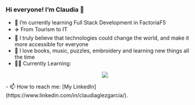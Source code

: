 ### Hi everyone! I’m Claudia 👋


- 🌱 I’m currently learning Full Stack Development in FactoriaF5
- ✈️ From Tourism to IT
- 🚀 I truly believe that technologies could change the world, and make it more accessible for everyone
- 🧡 I love books, music, puzzles, embroidery and learning new things all the time
- :woman_student: Currently Learning:
  <p align="center">
  <a href="https://skillicons.dev">
    <img src="https://skillicons.dev/icons?i=js,html,css,js,figma,git,materialui,react" />
  </a>
</p>
- 📫 How to reach me:
    [My LinkedIn](https://www.linkedin.com/in/claudiaglezgarcia/).
 


